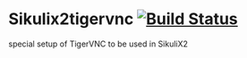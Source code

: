 # Sikulix2tigervnc [![Build Status](https://travis-ci.org/RaiMan/Sikulix2tigervnc.svg?branch=master)](https://travis-ci.org/RaiMan/Sikulix2tigervnc)

special setup of TigerVNC to be used in SikuliX2
